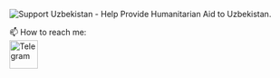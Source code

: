 <p align="left"><img src="https://img.shields.io/badge/Support-Uzbekistan-FFD500?style=flat&labelColor=005BBB" alt="Support Uzbekistan - Help Provide Humanitarian Aid to Uzbekistan." align = "center" /></p>

📫 How to reach me: <a href="https://t.me/KamoliddinDev"><br/><img height="50em" src="https://telegra.ph/file/6dab703f0e680b0ed613f.png" alt = "Telegram"/></a>
<br/><br/><br/>
